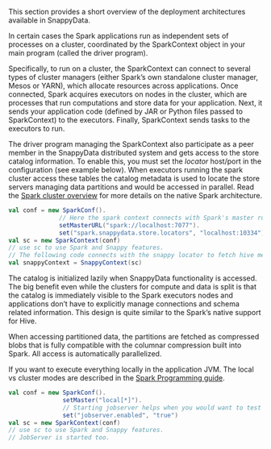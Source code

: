 This section provides a short overview of the deployment architectures available in SnappyData.


<!---## Unified cluster mode (aka 'Embedded store' mode)
In the default cluster model the Spark computations and in-memory data store run collocated in the same JVM. This is our ootb configuration and suitable for most SnappyData real time production environments. You launch Snappy Data servers to bootstrap any data from disk, replicas or from external data sources and Spark executors are dynamically launched when the first Spark Job arrives. 

You either start SnappyData members using the `_snappy_start_all_ script` or you start them individually. 

```bash
# start members using the ssh scripts 
$ sbin/snappy-start-all.sh

# start members individually
$ bin/snappy-shell locator start  -dir=/node-a/locator1 
$ bin/snappy-shell server start  -dir=/node-b/server1  -locators:localhost:10334
```

Spark applications are coordinated by a SparkContext instance that runs in the Application's main program called the 'Driver'. The driver coordinates the execution by running parallel tasks on executors and is responsible for delivering results to the application when 'Jobs'(i.e. actions like print() ) are executed.

During execution, there can only be a single Spark Context (a single coordinator if you may) for the cluster. To support multiple concurrent Jobs or applications Snappydata manages a singleton SparkContext created and running in the 'Lead' node. i.e. the Spark context is fully managed by Snappydata. Applications simply submit [Jobs](jobs.md) and don't have to be concerned about HA for the context or the driver program. 
The rationale for our design is further explored [here](architecture.md). 
 
### Fully managed Spark driver and context

Programs can connect to the lead node and submit Jobs. The Driver is managed by the Snappy cluster in the lead node and the application doesn’t create or manage the Spark context. Applications implement the _SnappySQLJob_ or the _SnappyStreamingJob_ trait as described in the [Building Snappy applications using Spark API](jobs.md) section.


### Application managed Spark driver and context
While Snappy recommends the use of scala traits mentioned above to implement your application, you could also run your native Spark program on the unified cluster with a slight change to the cluster URL. 

```scala
val conf = new SparkConf().
              // here the locator url is passed as part of the master url
              setMasterURL("snappydata://localhost:10334").
              set("jobserver.enabled", "true")
val sc = new SparkContext(conf) 
```
> ### Note
> We currently don't support external cluster managers like YARN when operating in this mode. While, it is easy to expand and redistribute the data by starting new data servers dynamically we expect such dynamic resource allocations to be a planned and seldom exercised option. Re-distributing large quantities of data can be very expensive and can slow down running applications. 
>For computational intensive workloads or batch processing workloads where extensive data shuffling is involved consider using the Split cluster mode described next. 

<!---## Split cluster mode--->
In certain cases the Spark applications run as independent sets of processes on a cluster, coordinated by the SparkContext object in your main program (called the driver program).

Specifically, to run on a cluster, the SparkContext can connect to several types of cluster managers (either Spark’s own standalone cluster manager, Mesos or YARN), which allocate resources across applications. Once connected, Spark acquires executors on nodes in the cluster, which are processes that run computations and store data for your application. Next, it sends your application code (defined by JAR or Python files passed to SparkContext) to the executors. Finally, SparkContext sends tasks to the executors to run.

The driver program managing the SparkContext also participate as a peer member in the SnappyData distributed system and gets access to the store catalog information. To enable this, you must set the _locator_ host/port in the configuration (see example below). When executors running the spark cluster access these tables the catalog metadata is used to locate the store servers managing data partitions and would be accessed in parallel. 
Read the [Spark cluster overview](http://spark.apache.org/docs/latest/cluster-overview.html) for more details on the native Spark architecture. 

```scala
val conf = new SparkConf().
              // Here the spark context connects with Spark's master running on 7077. 
              setMasterURL("spark://localhost:7077").
              set("spark.snappydata.store.locators", "localhost:10334") 
val sc = new SparkContext(conf) 
// use sc to use Spark and Snappy features. 
// The following code connects with the snappy locator to fetch hive metastore. 
val snappyContext = SnappyContext(sc) 

```
The catalog is initialized lazily when SnappyData functionality is accessed. 
The big benefit even while the clusters for compute and data is split is that the catalog is immediately visible to the Spark executors nodes and applications don’t have to explicitly manage connections and schema related information. This design is quite similar to the Spark’s native support for Hive. 

When accessing partitioned data, the partitions are fetched as compressed blobs that is fully compatible with the columnar compression built into Spark. All access is automatically parallelized. 


<!---## Local mode--->
If you want to execute everything locally in the application JVM. The local vs cluster modes are described in the [Spark Programming guide](http://spark.apache.org/docs/latest/programming-guide.html#local-vs-cluster-modes).

```scala
val conf = new SparkConf().
               setMaster("local[*]").
               // Starting jobserver helps when you would want to test your jobs in a local mode. 
               set("jobserver.enabled", "true")
val sc = new SparkContext(conf) 
// use sc to use Spark and Snappy features. 
// JobServer is started too. 
```